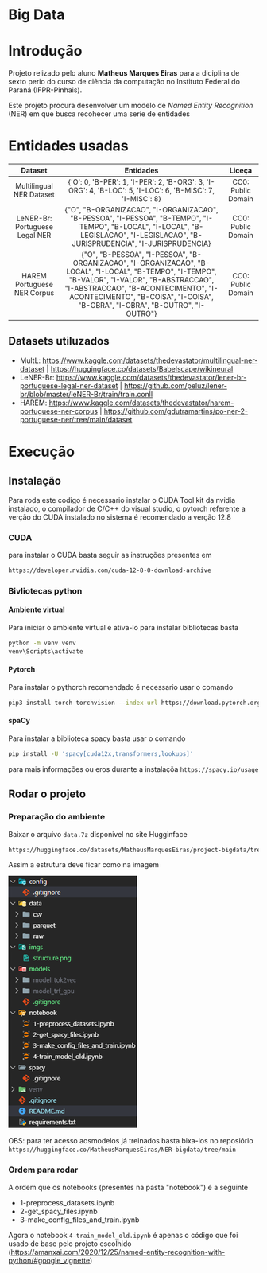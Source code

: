 # Big Data

# Introdução 
Projeto relizado pelo aluno **Matheus Marques Eiras** para a diciplina de sexto perio do curso de ciência da computação no Instituto Federal do Paraná (IFPR-Pinhais).

Este projeto procura desenvolver um modelo de *Named Entity Recognition* (NER) em que busca recohecer uma serie de entidades

# Entidades usadas 
| Dataset                        | Entidades                                                                                                                                                                                                                                                               | Liceça             |
| :----------------------------: | :---------------------------------------------------------------------------------------------------------------------------------------------------------------------------------------------------------------------------------------------------------------------: | :----------------: |
| Multilingual NER Dataset       | {'O': 0, 'B-PER': 1, 'I-PER': 2, 'B-ORG': 3, 'I-ORG': 4, 'B-LOC': 5, 'I-LOC': 6, 'B-MISC': 7, 'I-MISC': 8}                                                                                                                                                              | CC0: Public Domain |
| LeNER-Br: Portuguese Legal NER | {"O", "B-ORGANIZACAO", "I-ORGANIZACAO", "B-PESSOA", "I-PESSOA", "B-TEMPO", "I-TEMPO", "B-LOCAL", "I-LOCAL", "B-LEGISLACAO", "I-LEGISLACAO", "B-JURISPRUDENCIA", "I-JURISPRUDENCIA}                                                                                      | CC0: Public Domain |
| HAREM Portuguese NER Corpus    | {"O", "B-PESSOA", "I-PESSOA", "B-ORGANIZACAO", "I-ORGANIZACAO", "B-LOCAL", "I-LOCAL", "B-TEMPO", "I-TEMPO", "B-VALOR", "I-VALOR", "B-ABSTRACCAO", "I-ABSTRACCAO", "B-ACONTECIMENTO", "I-ACONTECIMENTO", "B-COISA", "I-COISA", "B-OBRA", "I-OBRA", "B-OUTRO", "I-OUTRO"} | CC0: Public Domain |

## Datasets utiluzados
- MultL: https://www.kaggle.com/datasets/thedevastator/multilingual-ner-dataset | https://huggingface.co/datasets/Babelscape/wikineural
- LeNER-Br: https://www.kaggle.com/datasets/thedevastator/lener-br-portuguese-legal-ner-dataset | https://github.com/peluz/lener-br/blob/master/leNER-Br/train/train.conll
- HAREM: https://www.kaggle.com/datasets/thedevastator/harem-portuguese-ner-corpus | https://github.com/gdutramartins/po-ner-2-portuguese-ner/tree/main/dataset

# Execução

## Instalação 

Para roda este codigo é necessario instalar o CUDA Tool kit da nvidia instalado, o compilador de C/C++ do visual studio, o pytorch referente a verção do CUDA instalado no sistema é recomendado a verção 12.8

### CUDA

para instalar o CUDA basta seguir as instruções presentes em 

``` bash
https://developer.nvidia.com/cuda-12-8-0-download-archive
```

### Bivliotecas python

#### Ambiente virtual

Para iniciar o ambiente virtual e ativa-lo para instalar bibliotecas basta

``` bash
python -m venv venv
venv\Scripts\activate
```

#### Pytorch

Para instalar o pythorch recomendado é necessario usar o comando 

``` bash
pip3 install torch torchvision --index-url https://download.pytorch.org/whl/cu128
```

#### spaCy

Para instalar a biblioteca spacy basta usar o comando

``` bash
pip install -U 'spacy[cuda12x,transformers,lookups]'
```

para mais informações ou eros durante a instalaçõa ```https://spacy.io/usage```

## Rodar o projeto 

### Preparação do ambiente 

Baixar o arquivo ```data.7z``` disponivel no site Hugginface
``` bash
https://huggingface.co/datasets/MatheusMarquesEiras/project-bigdata/tree/main
```

Assim a estrutura deve ficar como na imagem

![estrutura de diretório](./imgs/structure.png)

OBS: para ter acesso aosmodelos já treinados basta bixa-los no reposiório ```https://huggingface.co/MatheusMarquesEiras/NER-bigdata/tree/main```

### Ordem para rodar

A ordem que os notebooks (presentes na pasta "notebook") é a seguinte 

- 1-preprocess_datasets.ipynb
- 2-get_spacy_files.ipynb
- 3-make_config_files_and_train.ipynb

Agora o notebook ```4-train_model_old.ipynb``` é apenas o código que foi usado de base pelo projeto escolhido (https://amanxai.com/2020/12/25/named-entity-recognition-with-python/#google_vignette)